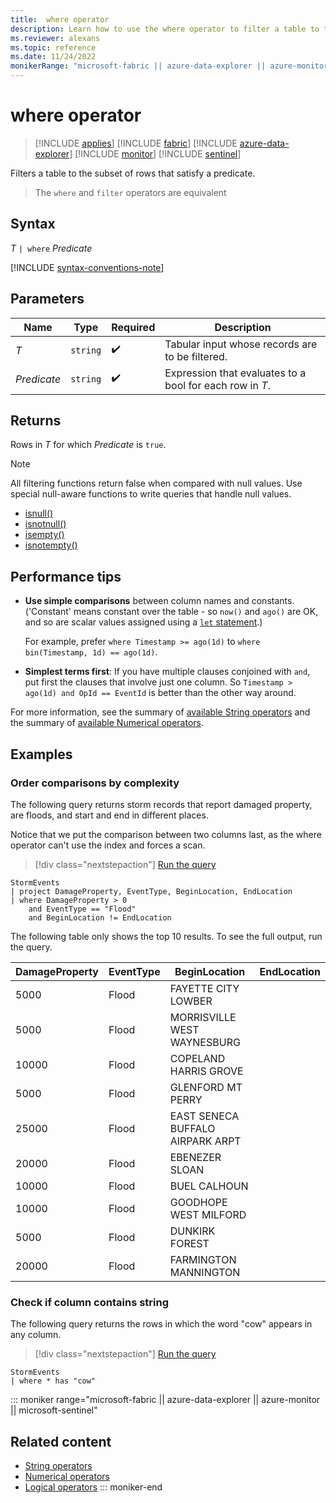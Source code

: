 ```yaml
---
title:  where operator
description: Learn how to use the where operator to filter a table to the subset of rows that satisfy a predicate.
ms.reviewer: alexans
ms.topic: reference
ms.date: 11/24/2022
monikerRange: "microsoft-fabric || azure-data-explorer || azure-monitor || microsoft-sentinel "
---
```

# where operator

> [!INCLUDE [applies](../includes/applies-to-version/applies.md)] [!INCLUDE [fabric](../includes/applies-to-version/fabric.md)] [!INCLUDE [azure-data-explorer](../includes/applies-to-version/azure-data-explorer.md)] [!INCLUDE [monitor](../includes/applies-to-version/monitor.md)] [!INCLUDE [sentinel](../includes/applies-to-version/sentinel.md)] 


Filters a table to the subset of rows that satisfy a predicate.

> The `where` and `filter` operators are equivalent

## Syntax

*T* `| where` *Predicate*

[!INCLUDE [syntax-conventions-note](../includes/syntax-conventions-note.md)]

## Parameters

| Name | Type | Required | Description |
| -- | -- | -- | -- |
| *T* | `string` |  :heavy_check_mark: | Tabular input whose records are to be filtered. |
| *Predicate* | `string` |  :heavy_check_mark: | Expression that evaluates to a bool for each row in *T*.

## Returns

Rows in *T* for which *Predicate* is `true`.

> [!NOTE]
> All filtering functions return false when compared with null values. Use special null-aware functions to write queries that handle null values.
>
> * [isnull()](isnull-function.md)
> * [isnotnull()](isnotnull-function.md)
> * [isempty()](isempty-function.md)
> * [isnotempty()](isnotempty-function.md)

## Performance tips

* **Use simple comparisons** between column names and constants. ('Constant' means constant over the table - so `now()` and `ago()` are OK, and so are scalar values assigned using a [`let` statement](let-statement.md).)

    For example, prefer `where Timestamp >= ago(1d)` to `where bin(Timestamp, 1d) == ago(1d)`.

* **Simplest terms first**: If you have multiple clauses conjoined with `and`, put first the clauses that involve just one column. So `Timestamp > ago(1d) and OpId == EventId` is better than the other way around.

For more information, see the summary of [available String operators](datatypes-string-operators.md) and the summary of [available Numerical operators](numerical-operators.md).

## Examples

### Order comparisons by complexity

The following query returns storm records that report damaged property, are floods, and start and end in different places.

Notice that we put the comparison between two columns last, as the where operator can't use the index and forces a scan.

> [!div class="nextstepaction"]
> <a href="https://dataexplorer.azure.com/clusters/help/databases/Samples?query=H4sIAAAAAAAAAwsuyS/KdS1LzSsp5qpRKCjKz0pNLlFwScxNTE8NKMovSC0qqdRRACsIqSxI1VFwSk3PzPPJT04syczPA8rkpcA4QP3lGalFqWi6FewUDLgUgCAxLwVhkIKtrYKSW05+fooSXBLFaAVFW2TDAe7+E2GoAAAA" target="_blank">Run the query</a>

```kusto
StormEvents
| project DamageProperty, EventType, BeginLocation, EndLocation
| where DamageProperty > 0
    and EventType == "Flood"
    and BeginLocation != EndLocation 
```

The following table only shows the top 10 results. To see the full output, run the query.

|DamageProperty|EventType|BeginLocation|EndLocation|
|--|--|--|--|
|5000 |Flood|FAYETTE CITY LOWBER|
|5000 |Flood|MORRISVILLE WEST WAYNESBURG|
|10000|Flood|COPELAND HARRIS GROVE|
|5000 |Flood|GLENFORD MT PERRY|
|25000|Flood|EAST SENECA BUFFALO AIRPARK ARPT|
|20000|Flood|EBENEZER SLOAN|
|10000|Flood|BUEL CALHOUN|
|10000|Flood|GOODHOPE WEST MILFORD|
|5000 |Flood|DUNKIRK FOREST|
|20000|Flood|FARMINGTON MANNINGTON|

### Check if column contains string

The following query returns the rows in which the word "cow" appears in any column.

> [!div class="nextstepaction"]
> <a href="https://dataexplorer.azure.com/clusters/help/databases/Samples?query=H4sIAAAAAAAAAwsuyS/KdS1LzSsp5uWqUSjPSC1KVdBSyEgsVlBKzi9XAgC3DyzDIAAAAA==" target="_blank">Run the query</a>

```kusto
StormEvents
| where * has "cow"
```

::: moniker range="microsoft-fabric || azure-data-explorer || azure-monitor || microsoft-sentinel"
## Related content

* [String operators](datatypes-string-operators.md)
* [Numerical operators](numerical-operators.md)
* [Logical operators](logical-operators.md)
::: moniker-end